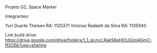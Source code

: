 Projeto G2, Space Marker

Integrantes:

Yuri Duarte Theisen             RA: 1125371
Vinicius Radaelli da Silva      RA: 1135940

Link build drive: https://drive.google.com/drive/folders/1_1_gLmcLRak58aHlOUGznAGmC-ff2O5b?usp=sharing